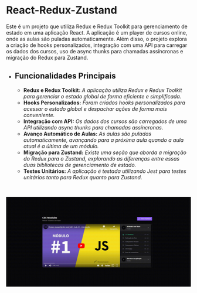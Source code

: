 # React-Redux-Zustand

Este é um projeto que utiliza Redux e Redux Toolkit para gerenciamento de estado em uma aplicação React. A aplicação é um player de cursos online, onde as aulas são puladas automaticamente. Além disso, o projeto explora a criação de hooks personalizados, integração com uma API para carregar os dados dos cursos, uso de async thunks para chamadas assíncronas e migração do Redux para Zustand.

- ## Funcionalidades Principais
    - **Redux e Redux Toolkit:** *A aplicação utiliza Redux e Redux Toolkit para gerenciar o estado global de forma eficiente e simplificada.*
    - **Hooks Personalizados:** *Foram criados hooks personalizados para acessar o estado global e despachar ações de forma mais conveniente.*
    - **Integração com API:** *Os dados dos cursos são carregados de uma API utilizando async thunks para chamadas assíncronas.*
    - **Avanço Automático de Aulas:** *As aulas são puladas automaticamente, avançando para a próxima aula quando a aula atual é a última de um módulo.*
    - **Migração para Zustand:** *Existe uma seção que aborda a migração do Redux para o Zustand, explorando as diferenças entre essas duas bibliotecas de gerenciamento de estado.*
    - **Testes Unitários:** *A aplicação é testada utilizando Jest para testes unitários tanto para Redux quanto para Zustand.*


<br />

<div align="center">

![](/src/assets/video/2024-03-08-01-01-50.gif)

</div>